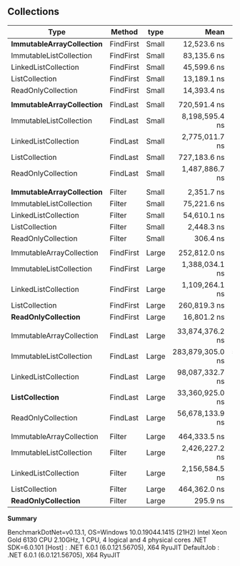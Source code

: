 ## Collections

|                         Type |    Method |  type |             Mean |           Error |          StdDev |
|----------------------------- |---------- |------ |-----------------:|----------------:|----------------:|
| **ImmutableArrayCollection** | FindFirst | Small |      12,523.6 ns |       217.37 ns |       213.49 ns |
|      ImmutableListCollection | FindFirst | Small |      83,135.6 ns |     1,053.12 ns |       985.09 ns |
|         LinkedListCollection | FindFirst | Small |      45,599.6 ns |       774.04 ns |       646.35 ns |
|               ListCollection | FindFirst | Small |      13,189.1 ns |       245.72 ns |       229.85 ns |
|           ReadOnlyCollection | FindFirst | Small |      14,393.4 ns |       228.33 ns |       271.81 ns |
|||||||
| **ImmutableArrayCollection** |  FindLast | Small |     720,591.4 ns |    14,307.67 ns |    13,383.40 ns |
|      ImmutableListCollection |  FindLast | Small |   8,198,595.4 ns |   146,227.39 ns |   129,626.77 ns |
|         LinkedListCollection |  FindLast | Small |   2,775,011.7 ns |    49,695.28 ns |    46,485.00 ns |
|               ListCollection |  FindLast | Small |     727,183.6 ns |    14,296.22 ns |    13,372.69 ns |
|           ReadOnlyCollection |  FindLast | Small |   1,487,886.7 ns |    29,238.04 ns |    34,805.81 ns |
|||||||
| **ImmutableArrayCollection** |    Filter | Small |       2,351.7 ns |        37.87 ns |        33.57 ns |
|      ImmutableListCollection |    Filter | Small |      75,221.6 ns |     1,233.55 ns |     1,468.46 ns |
|         LinkedListCollection |    Filter | Small |      54,610.1 ns |     1,073.87 ns |     1,505.42 ns |
|               ListCollection |    Filter | Small |       2,448.3 ns |        49.03 ns |        63.76 ns |
|           ReadOnlyCollection |    Filter | Small |         306.4 ns |         5.89 ns |         7.45 ns |
|||||||
|     ImmutableArrayCollection | FindFirst | Large |     252,812.0 ns |     4,711.23 ns |     4,406.89 ns |
|      ImmutableListCollection | FindFirst | Large |   1,388,034.1 ns |    27,351.53 ns |    31,498.06 ns |
|         LinkedListCollection | FindFirst | Large |   1,109,264.1 ns |    21,481.75 ns |    22,060.18 ns |
|               ListCollection | FindFirst | Large |     260,819.3 ns |     5,156.08 ns |     5,730.97 ns |
|       **ReadOnlyCollection** | FindFirst | Large |      16,801.2 ns |       309.93 ns |       402.99 ns |
|||||||
|     ImmutableArrayCollection |  FindLast | Large |  33,874,376.2 ns |   613,335.66 ns |   573,714.56 ns |
|      ImmutableListCollection |  FindLast | Large | 283,879,305.0 ns | 5,481,752.45 ns | 6,312,794.28 ns |
|         LinkedListCollection |  FindLast | Large |  98,087,332.7 ns | 1,958,853.28 ns | 2,809,328.84 ns |
|           **ListCollection** |  FindLast | Large |  33,360,925.0 ns |   651,335.79 ns |   954,719.55 ns |
|           ReadOnlyCollection |  FindLast | Large |  56,678,133.9 ns | 1,117,417.17 ns | 1,286,819.27 ns |
|||||||
|     ImmutableArrayCollection |    Filter | Large |     464,333.5 ns |     4,158.76 ns |     3,246.89 ns |
|      ImmutableListCollection |    Filter | Large |   2,426,227.2 ns |    46,369.76 ns |    45,541.30 ns |
|         LinkedListCollection |    Filter | Large |   2,156,584.5 ns |    40,422.55 ns |    37,811.28 ns |
|               ListCollection |    Filter | Large |     464,362.0 ns |     5,981.92 ns |     5,595.49 ns |
|       **ReadOnlyCollection** |    Filter | Large |         295.9 ns |         5.87 ns |         9.14 ns |

**Summary**

BenchmarkDotNet=v0.13.1, OS=Windows 10.0.19044.1415 (21H2)
Intel Xeon Gold 6130 CPU 2.10GHz, 1 CPU, 4 logical and 4 physical cores
.NET SDK=6.0.101
  [Host]     : .NET 6.0.1 (6.0.121.56705), X64 RyuJIT
  DefaultJob : .NET 6.0.1 (6.0.121.56705), X64 RyuJIT
